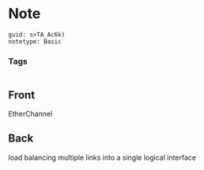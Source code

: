 # Note
```
guid: s>TA_Ac6k)
notetype: Basic
```

### Tags
```
```

## Front
EtherChannel

## Back
load balancing multiple links into a single logical interface
